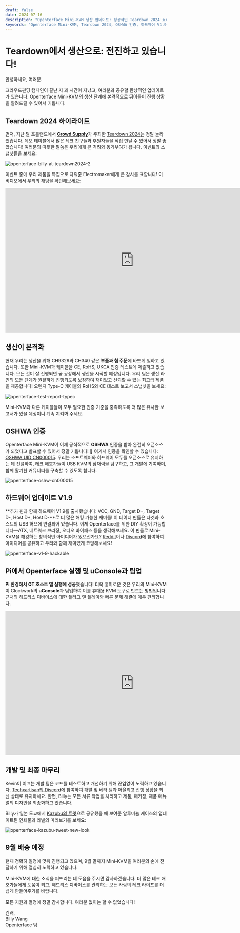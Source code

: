 ```yaml
---
draft: false
date: 2024-07-16
description: "Openterface Mini-KVM 생산 업데이트: 성공적인 Teardown 2024 쇼케이스, OSHWA 인증 달성, 해킹 가능한 핀과 함께하는 하드웨어 V1.9 출시, 9월 배송 예정. 추가로 Raspberry Pi 호환성과 uConsole 통합!"
keywords: "Openterface Mini-KVM, Teardown 2024, OSHWA 인증, 하드웨어 V1.9, 생산 업데이트, Raspberry Pi 호환성, uConsole 통합, 오픈소스 하드웨어, CE 인증, RoHS 준수, 해킹 가능 하드웨어, USB KVM, 테크 생산, Crowd Supply 이벤트"
---
```


# Teardown에서 생산으로: 전진하고 있습니다!

안녕하세요, 여러분.

크라우드펀딩 캠페인이 끝난 지 꽤 시간이 지났고, 여러분과 공유할 환상적인 업데이트가 있습니다. Openterface Mini-KVM의 생산 단계에 본격적으로 뛰어들어 진행 상황을 알려드릴 수 있어서 기쁩니다.

## Teardown 2024 하이라이트

먼저, 지난 달 포틀랜드에서 [**Crowd Supply**](https://www.crowdsupply.com/teardown/portland-2024)가 주최한 [Teardown 2024](https://x.com/TechxArtisan/status/1810619822948090092)는 정말 놀라웠습니다. 데모 테이블에서 많은 테크 친구들과 후원자들을 직접 만날 수 있어서 정말 좋았습니다! 여러분의 따뜻한 말씀은 우리에게 큰 격려와 동기부여가 됩니다. 이벤트의 스냅샷들을 보세요:

![openterface-billy-at-teardown2024-2](https://www.crowdsupply.com/img/f0a2/16c34150-c59a-40d0-ab77-7c5dada8f0a2/openterface-billy-at-teardown2024-2_jpg_gallery-lg.jpg)

이벤트 중에 우리 제품을 특집으로 다뤄준 Electromaker에게 큰 감사를 표합니다! 이 비디오에서 우리의 채팅을 확인해보세요:

<iframe width="800" height="450" src="https://www.youtube.com/embed/K0EuMSQEwKo" title="YouTube video player" frameborder="0" allow="accelerometer; autoplay; clipboard-write; encrypted-media; gyroscope; picture-in-picture; web-share" allowfullscreen></iframe>

## 생산이 본격화

현재 우리는 생산을 위해 CH9329와 CH340 같은 **부품과 칩 주문**에 바쁘게 일하고 있습니다. 또한 Mini-KVM과 케이블을 CE, RoHS, UKCA 인증 테스트에 제출하고 있습니다. 모든 것이 잘 진행되면 곧 공장에서 생산을 시작할 예정입니다. 우리 팀은 생산 라인의 모든 단계가 원활하게 진행되도록 보장하여 재미있고 신뢰할 수 있는 최고급 제품을 제공합니다! 오렌지 Type-C 케이블의 RoHS와 CE 테스트 보고서 스냅샷을 보세요:

![openterface-test-report-typec](https://www.crowdsupply.com/img/8d57/cd1d5f8e-820b-40c2-b758-1f075e2e8d57/openterface-test-report-typec_jpg_gallery-lg.jpg)

Mini-KVM과 다른 케이블들이 모두 필요한 인증 기준을 충족하도록 더 많은 유사한 보고서가 있을 예정이니 계속 지켜봐 주세요.

## OSHWA 인증

Openterface Mini-KVM이 이제 공식적으로 **OSHWA** 인증을 받아 완전히 오픈소스가 되었다고 발표할 수 있어서 정말 기쁩니다! 🥳 여기서 인증을 확인할 수 있습니다: [OSHWA UID CN000015](https://certification.oshwa.org/cn000015.html). 우리는 소프트웨어와 하드웨어 모두를 오픈소스로 유지하는 데 전념하여, 테크 애호가들이 USB KVM의 잠재력을 탐구하고, 그 개발에 기여하며, 함께 활기찬 커뮤니티를 구축할 수 있도록 합니다.

![openterface-oshw-cn000015](https://www.crowdsupply.com/img/925a/fbf33f8d-0c0d-405e-bb34-6e0038c9925a/openterface-oshw-cn000015_jpg_md-xl.jpg)

## 하드웨어 업데이트 V1.9

**추가 핀과 함께 하드웨어 V1.9를 출시했습니다: VCC, GND, Target D+, Target D-, Host D+, Host D-**로 더 많은 해킹 가능한 재미를! 이 데이터 핀들은 타겟과 호스트의 USB 허브에 연결되어 있습니다. 이제 Openterface를 위한 DIY 확장이 가능합니다—ATX, 네트워크 브리징, 오디오 바이패스 등을 생각해보세요. 이 핀들로 Mini-KVM을 해킹하는 창의적인 아이디어가 있으신가요? [Reddit](/reddit)이나 [Discord](/discord)에 참여하여 아이디어를 공유하고 우리와 함께 재미있게 코딩해보세요!

![openterface-v1-9-hackable](https://www.crowdsupply.com/img/caf8/7b5bb696-2342-487a-b0e8-aa137e6dcaf8/openterface-v1-9-hackable_jpg_md-xl.jpg)

## Pi에서 Openterface 실행 및 uConsole과 팀업

**Pi 환경에서 QT 호스트 앱 실행에 성공**했습니다! 더욱 흥미로운 것은 우리의 Mini-KVM이 Clockwork의 **uConsole**과 팀업하여 이를 휴대용 KVM 도구로 만드는 방법입니다. 근처의 헤드리스 디바이스에 대한 플러그 앤 플레이와 빠른 문제 해결에 매우 편리합니다.

<iframe width="800" height="450" src="https://www.youtube.com/embed/n7k_FwgM9kA" title="YouTube video player" frameborder="0" allow="accelerometer; autoplay; clipboard-write; encrypted-media; gyroscope; picture-in-picture; web-share" allowfullscreen></iframe>

## 개발 및 최종 마무리

Kevin이 이끄는 개발 팀은 코드를 테스트하고 개선하기 위해 끊임없이 노력하고 있습니다. [Techxartisan의 Discord](/discord)에 참여하여 개발 및 베타 팀과 어울리고 진행 상황을 최신 상태로 유지하세요. 한편, Billy는 모든 서류 작업을 처리하고 제품, 패키징, 제품 매뉴얼의 디자인을 최종화하고 있습니다.

Billy가 일본 도쿄에서 [Kazubu의 트윗](https://x.com/_kazubu/status/1803442407800971612)으로 공유했을 때 보여준 알루미늄 케이스의 업데이트된 인쇄물과 라벨의 미리보기를 보세요:

![openterface-kazubu-tweet-new-look](https://www.crowdsupply.com/img/a680/71cdf2d7-27a3-4b93-8271-b3e82229a680/openterface-kazubu-tweet-new-look_jpg_md-xl.jpg)

## 9월 배송 예정

현재 정확히 일정에 맞춰 진행되고 있으며, 9월 말까지 Mini-KVM을 여러분의 손에 전달하기 위해 열심히 노력하고 있습니다.

Mini-KVM에 대한 소식을 퍼뜨리는 데 도움을 주시면 감사하겠습니다. 더 많은 테크 애호가들에게 도움이 되고, 헤드리스 디바이스를 관리하는 모든 사람의 테크 라이프를 더 쉽게 만들어주기를 바랍니다.

모든 지원과 열정에 정말 감사합니다. 여러분 없이는 할 수 없었습니다!

건배,  
Billy Wang  
Openterface 팀
